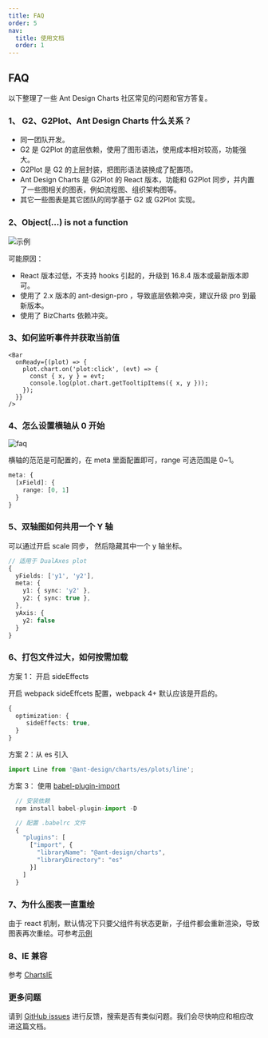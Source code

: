 ```yaml
---
title: FAQ
order: 5
nav:
  title: 使用文档
  order: 1
---
```


## FAQ

以下整理了一些 Ant Design Charts 社区常见的问题和官方答复。

### 1、 G2、G2Plot、Ant Design Charts 什么关系？

- 同一团队开发。
- G2 是 G2Plot 的底层依赖，使用了图形语法，使用成本相对较高，功能强大。
- G2Plot 是 G2 的上层封装，把图形语法装换成了配置项。
- Ant Design Charts 是 G2Plot 的 React 版本，功能和 G2Plot 同步，并内置了一些图相关的图表，例如流程图、组织架构图等。
- 其它一些图表是其它团队的同学基于 G2 或 G2Plot 实现。

### 2、Object(...) is not a function

<img src="https://gw.alipayobjects.com/mdn/rms_d314dd/afts/img/A*GnrEQZUVa5AAAAAAAAAAAAAAARQnAQ" alt="示例" />

可能原因：

- React 版本过低，不支持 hooks 引起的，升级到 16.8.4 版本或最新版本即可。
- 使用了 2.x 版本的 ant-design-pro ，导致底层依赖冲突，建议升级 pro 到最新版本。
- 使用了 BizCharts 依赖冲突。

### 3、如何监听事件并获取当前值

```tsx | pure
<Bar
  onReady={(plot) => {
    plot.chart.on('plot:click', (evt) => {
      const { x, y } = evt;
      console.log(plot.chart.getTooltipItems({ x, y }));
    });
  }}
/>
```

### 4、怎么设置横轴从 0 开始

<img src="https://gw.alipayobjects.com/mdn/rms_d314dd/afts/img/A*NAvlTZ66qzMAAAAAAAAAAAAAARQnAQ" alt="faq">

横轴的范范是可配置的，在 meta 里面配置即可，range 可选范围是 0~1。

```ts
meta: {
  [xField]: {
    range: [0, 1]
  }
}
```

### 5、双轴图如何共用一个 Y 轴

可以通过开启 scale 同步， 然后隐藏其中一个 y 轴坐标。

```ts
// 适用于 DualAxes plot
{
  yFields: ['y1', 'y2'],
  meta: {
    y1: { sync: 'y2' },
    y2: { sync: true },
  },
  yAxis: {
    y2: false
  }
}
```

### 6、打包文件过大，如何按需加载

方案 1： 开启 sideEffects

开启 webpack sideEffcets 配置，webpack 4+ 默认应该是开启的。

```ts
{
  optimization: {
     sideEffects: true,
  }
}
```

方案 2：从 es 引入

```ts
import Line from '@ant-design/charts/es/plots/line';
```

方案 3： 使用 [babel-plugin-import](https://github.com/ant-design/babel-plugin-import)

```ts
  // 安装依赖
  npm install babel-plugin-import -D

  // 配置 .babelrc 文件
  {
    "plugins": [
      ["import", {
        "libraryName": "@ant-design/charts",
        "libraryDirectory": "es"
      }]
    ]
  }
```

### 7、为什么图表一直重绘

由于 react 机制，默认情况下只要父组件有状态更新，子组件都会重新渲染，导致图表再次重绘。可参考[示例](https://codesandbox.io/s/pedantic-lucy-tylzl?file=/App.tsx)

### 8、IE 兼容

参考 [ChartsIE](https://github.com/lxfu1/charts-ie)

### 更多问题

请到 [GitHub issues](https://github.com/ant-design/ant-design-charts/issues) 进行反馈，搜索是否有类似问题。我们会尽快响应和相应改进这篇文档。
